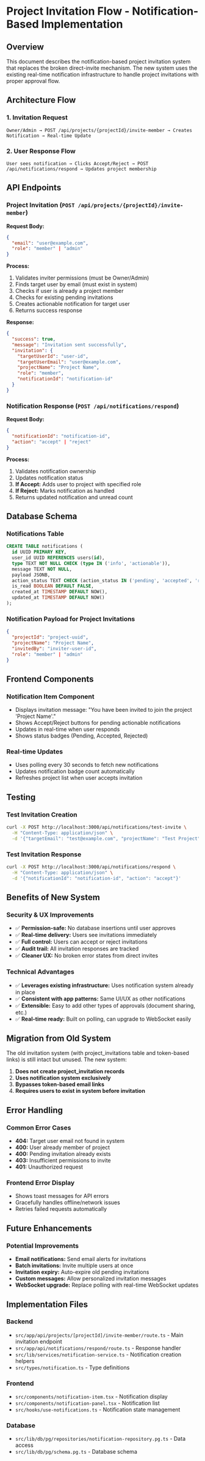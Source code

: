 # Project Invitation Flow - Notification-Based Implementation

## Overview

This document describes the notification-based project invitation system that replaces the broken direct-invite mechanism. The new system uses the existing real-time notification infrastructure to handle project invitations with proper approval flow.

## Architecture Flow

### 1. Invitation Request

```
Owner/Admin → POST /api/projects/{projectId}/invite-member → Creates Notification → Real-time Update
```

### 2. User Response Flow

```
User sees notification → Clicks Accept/Reject → POST /api/notifications/respond → Updates project membership
```

## API Endpoints

### Project Invitation (`POST /api/projects/{projectId}/invite-member`)

**Request Body:**

```json
{
  "email": "user@example.com",
  "role": "member" | "admin"
}
```

**Process:**

1. Validates inviter permissions (must be Owner/Admin)
2. Finds target user by email (must exist in system)
3. Checks if user is already a project member
4. Checks for existing pending invitations
5. Creates actionable notification for target user
6. Returns success response

**Response:**

```json
{
  "success": true,
  "message": "Invitation sent successfully",
  "invitation": {
    "targetUserId": "user-id",
    "targetUserEmail": "user@example.com",
    "projectName": "Project Name",
    "role": "member",
    "notificationId": "notification-id"
  }
}
```

### Notification Response (`POST /api/notifications/respond`)

**Request Body:**

```json
{
  "notificationId": "notification-id",
  "action": "accept" | "reject"
}
```

**Process:**

1. Validates notification ownership
2. Updates notification status
3. **If Accept:** Adds user to project with specified role
4. **If Reject:** Marks notification as handled
5. Returns updated notification and unread count

## Database Schema

### Notifications Table

```sql
CREATE TABLE notifications (
  id UUID PRIMARY KEY,
  user_id UUID REFERENCES users(id),
  type TEXT NOT NULL CHECK (type IN ('info', 'actionable')),
  message TEXT NOT NULL,
  payload JSONB,
  action_status TEXT CHECK (action_status IN ('pending', 'accepted', 'rejected')),
  is_read BOOLEAN DEFAULT FALSE,
  created_at TIMESTAMP DEFAULT NOW(),
  updated_at TIMESTAMP DEFAULT NOW()
);
```

### Notification Payload for Project Invitations

```json
{
  "projectId": "project-uuid",
  "projectName": "Project Name",
  "invitedBy": "inviter-user-id",
  "role": "member" | "admin"
}
```

## Frontend Components

### Notification Item Component

- Displays invitation message: "You have been invited to join the project 'Project Name'."
- Shows Accept/Reject buttons for pending actionable notifications
- Updates in real-time when user responds
- Shows status badges (Pending, Accepted, Rejected)

### Real-time Updates

- Uses polling every 30 seconds to fetch new notifications
- Updates notification badge count automatically
- Refreshes project list when user accepts invitation

## Testing

### Test Invitation Creation

```bash
curl -X POST http://localhost:3000/api/notifications/test-invite \
  -H "Content-Type: application/json" \
  -d '{"targetEmail": "test@example.com", "projectName": "Test Project", "role": "member"}'
```

### Test Invitation Response

```bash
curl -X POST http://localhost:3000/api/notifications/respond \
  -H "Content-Type: application/json" \
  -d '{"notificationId": "notification-id", "action": "accept"}'
```

## Benefits of New System

### Security & UX Improvements

- ✅ **Permission-safe:** No database insertions until user approves
- ✅ **Real-time delivery:** Users see invitations immediately
- ✅ **Full control:** Users can accept or reject invitations
- ✅ **Audit trail:** All invitation responses are tracked
- ✅ **Cleaner UX:** No broken error states from direct invites

### Technical Advantages

- ✅ **Leverages existing infrastructure:** Uses notification system already in place
- ✅ **Consistent with app patterns:** Same UI/UX as other notifications
- ✅ **Extensible:** Easy to add other types of approvals (document sharing, etc.)
- ✅ **Real-time ready:** Built on polling, can upgrade to WebSocket easily

## Migration from Old System

The old invitation system (with project_invitations table and token-based links) is still intact but unused. The new system:

1. **Does not create project_invitation records**
2. **Uses notification system exclusively**
3. **Bypasses token-based email links**
4. **Requires users to exist in system before invitation**

## Error Handling

### Common Error Cases

- **404:** Target user email not found in system
- **400:** User already member of project
- **400:** Pending invitation already exists
- **403:** Insufficient permissions to invite
- **401:** Unauthorized request

### Frontend Error Display

- Shows toast messages for API errors
- Gracefully handles offline/network issues
- Retries failed requests automatically

## Future Enhancements

### Potential Improvements

- **Email notifications:** Send email alerts for invitations
- **Batch invitations:** Invite multiple users at once
- **Invitation expiry:** Auto-expire old pending invitations
- **Custom messages:** Allow personalized invitation messages
- **WebSocket upgrade:** Replace polling with real-time WebSocket updates

## Implementation Files

### Backend

- `src/app/api/projects/[projectId]/invite-member/route.ts` - Main invitation endpoint
- `src/app/api/notifications/respond/route.ts` - Response handler
- `src/lib/services/notification-service.ts` - Notification creation helpers
- `src/types/notification.ts` - Type definitions

### Frontend

- `src/components/notification-item.tsx` - Notification display
- `src/components/notification-panel.tsx` - Notification list
- `src/hooks/use-notifications.ts` - Notification state management

### Database

- `src/lib/db/pg/repositories/notification-repository.pg.ts` - Data access
- `src/lib/db/pg/schema.pg.ts` - Database schema
